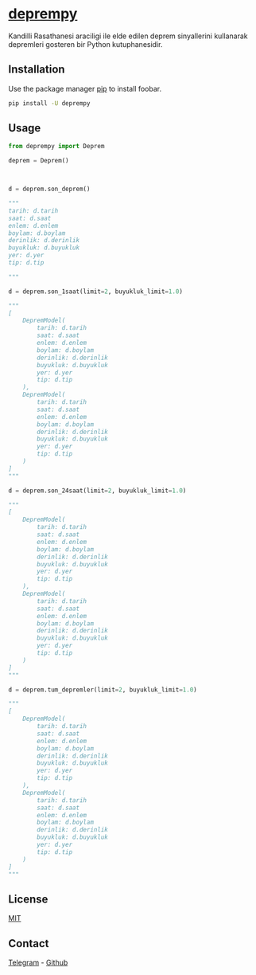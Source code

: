 # [deprempy](https://pypi.org/project/deprempy/)

Kandilli Rasathanesi araciligi ile elde edilen deprem sinyallerini kullanarak depremleri gosteren bir Python kutuphanesidir.

## Installation

Use the package manager [pip](https://pip.pypa.io/en/stable/) to install foobar.

```bash
pip install -U deprempy
```

## Usage

```python
from deprempy import Deprem

deprem = Deprem()



d = deprem.son_deprem()

"""
tarih: d.tarih
saat: d.saat
enlem: d.enlem
boylam: d.boylam
derinlik: d.derinlik
buyukluk: d.buyukluk
yer: d.yer
tip: d.tip

"""

d = deprem.son_1saat(limit=2, buyukluk_limit=1.0)

"""
[
    DepremModel(
        tarih: d.tarih
        saat: d.saat
        enlem: d.enlem
        boylam: d.boylam
        derinlik: d.derinlik
        buyukluk: d.buyukluk
        yer: d.yer
        tip: d.tip
    ),
    DepremModel(
        tarih: d.tarih
        saat: d.saat
        enlem: d.enlem
        boylam: d.boylam
        derinlik: d.derinlik
        buyukluk: d.buyukluk
        yer: d.yer
        tip: d.tip
    )
]
"""

d = deprem.son_24saat(limit=2, buyukluk_limit=1.0)

"""
[
    DepremModel(
        tarih: d.tarih
        saat: d.saat
        enlem: d.enlem
        boylam: d.boylam
        derinlik: d.derinlik
        buyukluk: d.buyukluk
        yer: d.yer
        tip: d.tip
    ),
    DepremModel(
        tarih: d.tarih
        saat: d.saat
        enlem: d.enlem
        boylam: d.boylam
        derinlik: d.derinlik
        buyukluk: d.buyukluk
        yer: d.yer
        tip: d.tip
    )
]
"""

d = deprem.tum_depremler(limit=2, buyukluk_limit=1.0)

"""
[
    DepremModel(
        tarih: d.tarih
        saat: d.saat
        enlem: d.enlem
        boylam: d.boylam
        derinlik: d.derinlik
        buyukluk: d.buyukluk
        yer: d.yer
        tip: d.tip
    ),
    DepremModel(
        tarih: d.tarih
        saat: d.saat
        enlem: d.enlem
        boylam: d.boylam
        derinlik: d.derinlik
        buyukluk: d.buyukluk
        yer: d.yer
        tip: d.tip
    )
]
"""
```

## License

[MIT](https://choosealicense.com/licenses/mit/)

## Contact

[Telegram](https://t.me/ReWoxi) - [Github](https://github.com/Meinos10)
